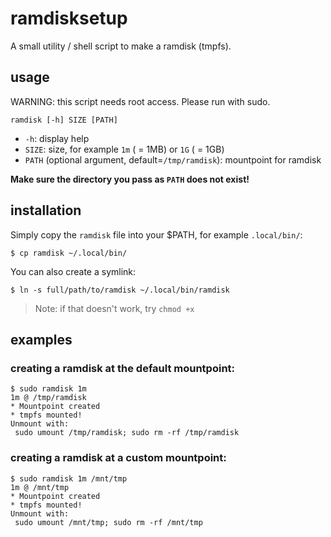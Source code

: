 # ramdisksetup

A small utility / shell script to make a ramdisk (tmpfs).

## usage

WARNING: this script needs root access. Please run with sudo.

```
ramdisk [-h] SIZE [PATH]
```

* `-h`: display help
* `SIZE`: size, for example `1m` ( = 1MB) or `1G` ( = 1GB)
* `PATH` (optional argument, default=`/tmp/ramdisk`): mountpoint for ramdisk

**Make sure the directory you pass as `PATH` does not exist!**

## installation

Simply copy the `ramdisk` file into your $PATH, for example `.local/bin/`:

```
$ cp ramdisk ~/.local/bin/
```

You can also create a symlink:

```
$ ln -s full/path/to/ramdisk ~/.local/bin/ramdisk
```

> Note: if that doesn't work, try `chmod +x`

## examples

### creating a ramdisk at the default mountpoint:

```
$ sudo ramdisk 1m
1m @ /tmp/ramdisk
* Mountpoint created
* tmpfs mounted!
Unmount with:
 sudo umount /tmp/ramdisk; sudo rm -rf /tmp/ramdisk
```

### creating a ramdisk at a custom mountpoint:

```
$ sudo ramdisk 1m /mnt/tmp
1m @ /mnt/tmp
* Mountpoint created
* tmpfs mounted!
Unmount with:
 sudo umount /mnt/tmp; sudo rm -rf /mnt/tmp
```
